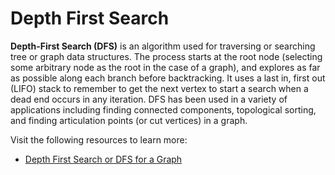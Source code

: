 # Depth First Search

**Depth-First Search (DFS)** is an algorithm used for traversing or searching tree or graph data structures. The process starts at the root node (selecting some arbitrary node as the root in the case of a graph), and explores as far as possible along each branch before backtracking. It uses a last in, first out (LIFO) stack to remember to get the next vertex to start a search when a dead end occurs in any iteration. DFS has been used in a variety of applications including finding connected components, topological sorting, and finding articulation points (or cut vertices) in a graph.

Visit the following resources to learn more:

- [Depth First Search or DFS for a Graph](https://www.geeksforgeeks.org/depth-first-search-or-dfs-for-a-graph/?ref=lbp)
